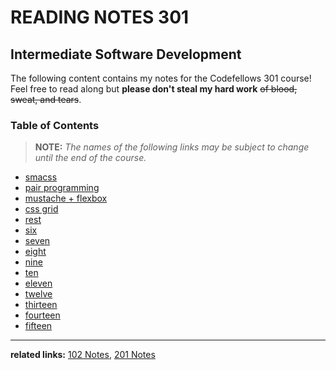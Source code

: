 # READING NOTES 301
## Intermediate Software Development
The following content contains my notes for the Codefellows 301 course! Feel free to read along but **please don't steal my hard work** ~~of blood, sweat, and tears~~. 

### Table of Contents
> **NOTE:** *The names of the following links may be subject to change until the end of the course.*

- [smacss](smacss.md)
- [pair programming](pairprogramming.md)
- [mustache + flexbox](mustache-flexbox.md)
- [css grid](cssgrid.md)
- [rest](rest.md)
- [six](link)
- [seven](link)
- [eight](link)
- [nine](link)
- [ten](link)
- [eleven](link)
- [twelve](link)
- [thirteen](link)
- [fourteen](link)
- [fifteen](link)

---

**related links:** [102 Notes](https://kimlensico.github.io/reading-notes/), [201 Notes](https://kimlensico.github.io/readingnotes-201/)